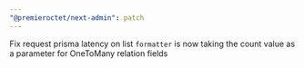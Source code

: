 ```yaml
---
"@premieroctet/next-admin": patch
---
```


Fix request prisma latency on list
`formatter` is now taking the count value as a parameter for OneToMany relation fields
